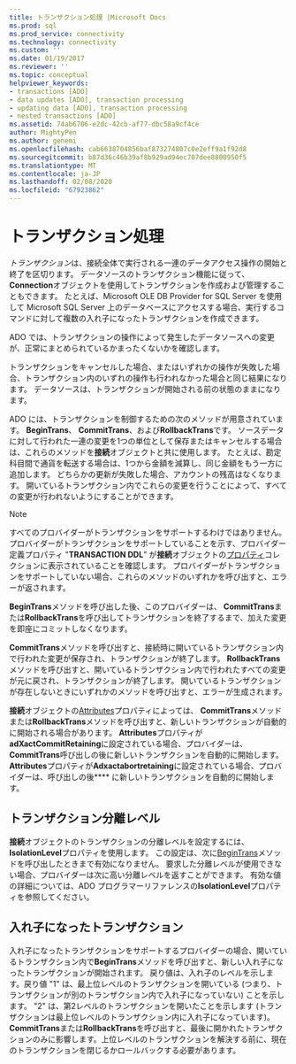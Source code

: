 ```yaml
---
title: トランザクション処理 |Microsoft Docs
ms.prod: sql
ms.prod_service: connectivity
ms.technology: connectivity
ms.custom: ''
ms.date: 01/19/2017
ms.reviewer: ''
ms.topic: conceptual
helpviewer_keywords:
- transactions [ADO]
- data updates [ADO], transaction processing
- updating data [ADO], transaction processing
- nested transactions [ADO]
ms.assetid: 74ab6706-e2dc-42cb-af77-dbc58a9cf4ce
author: MightyPen
ms.author: genemi
ms.openlocfilehash: cab6638704856baf873274807c0e2eff9a1f92d8
ms.sourcegitcommit: b87d36c46b39af8b929ad94ec707dee8800950f5
ms.translationtype: MT
ms.contentlocale: ja-JP
ms.lasthandoff: 02/08/2020
ms.locfileid: "67923862"
---
```

# <a name="transaction-processing"></a>トランザクション処理
*トランザクション*は、接続全体で実行される一連のデータアクセス操作の開始と終了を区切ります。 データソースのトランザクション機能に従って、 **Connection**オブジェクトを使用してトランザクションを作成および管理することもできます。 たとえば、Microsoft OLE DB Provider for SQL Server を使用して Microsoft SQL Server 上のデータベースにアクセスする場合、実行するコマンドに対して複数の入れ子になったトランザクションを作成できます。  
  
 ADO では、トランザクションの操作によって発生したデータソースへの変更が、正常にまとめられているかまったくないかを確認します。  
  
 トランザクションをキャンセルした場合、またはいずれかの操作が失敗した場合、トランザクション内のいずれの操作も行われなかった場合と同じ結果になります。 データソースは、トランザクションが開始される前の状態のままになります。  
  
 ADO には、トランザクションを制御するための次のメソッドが用意されています。 **BeginTrans**、 **CommitTrans**、および**RollbackTrans**です。 ソースデータに対して行われた一連の変更を1つの単位として保存またはキャンセルする場合は、これらのメソッドを**接続**オブジェクトと共に使用します。 たとえば、勘定科目間で通貨を転送する場合は、1つから金額を減算し、同じ金額をもう一方に追加します。 どちらかの更新が失敗した場合、アカウントの残高はなくなります。 開いているトランザクション内でこれらの変更を行うことによって、すべての変更が行われないようにすることができます。  
  
> [!NOTE]
>  すべてのプロバイダーがトランザクションをサポートするわけではありません。 プロバイダーがトランザクションをサポートしていることを示す、プロバイダー定義プロパティ "**TRANSACTION DDL**" が**接続**オブジェクトの[プロパティ](../../../ado/reference/ado-api/properties-collection-ado.md)コレクションに表示されていることを確認します。 プロバイダーがトランザクションをサポートしていない場合、これらのメソッドのいずれかを呼び出すと、エラーが返されます。  
  
 **BeginTrans**メソッドを呼び出した後、このプロバイダーは、 **CommitTrans**または**RollbackTrans**を呼び出してトランザクションを終了するまで、加えた変更を即座にコミットしなくなります。  
  
 **CommitTrans**メソッドを呼び出すと、接続時に開いているトランザクション内で行われた変更が保存され、トランザクションが終了します。 **RollbackTrans**メソッドを呼び出すと、開いているトランザクション内で行われたすべての変更が元に戻され、トランザクションが終了します。 開いているトランザクションが存在しないときにいずれかのメソッドを呼び出すと、エラーが生成されます。  
  
 **接続**オブジェクトの[Attributes](../../../ado/reference/ado-api/attributes-property-ado.md)プロパティによっては、 **CommitTrans**メソッドまたは**RollbackTrans**メソッドを呼び出すと、新しいトランザクションが自動的に開始される場合があります。 **Attributes**プロパティが**adXactCommitRetaining**に設定されている場合、プロバイダーは、 **CommitTrans**呼び出しの後に新しいトランザクションを自動的に開始します。 **Attributes**プロパティが**Adxactabortretaining**に設定されている場合、プロバイダーは、呼び出しの後**** に新しいトランザクションを自動的に開始します。  
  
## <a name="transaction-isolation-level"></a>トランザクション分離レベル  
 **接続**オブジェクトのトランザクションの分離レベルを設定するには、 **IsolationLevel**プロパティを使用します。 この設定は、次に[BeginTrans](../../../ado/reference/ado-api/begintrans-committrans-and-rollbacktrans-methods-ado.md)メソッドを呼び出したときまで有効になりません。 要求した分離レベルが使用できない場合、プロバイダーは次に高い分離レベルを返すことができます。 有効な値の詳細については、ADO プログラマーリファレンスの**IsolationLevel**プロパティを参照してください。  
  
## <a name="nested-transactions"></a>入れ子になったトランザクション  
 入れ子になったトランザクションをサポートするプロバイダーの場合、開いているトランザクション内で**BeginTrans**メソッドを呼び出すと、新しい入れ子になったトランザクションが開始されます。 戻り値は、入れ子のレベルを示します。戻り値 "1" は、最上位レベルのトランザクションを開いている (つまり、トランザクションが別のトランザクション内で入れ子になっていない) ことを示します。 "2" は、第2レベルのトランザクションを開いたことを示します (トランザクションは最上位レベルのトランザクション内に入れ子になっています)。 **CommitTrans**または**RollbackTrans**を呼び出すと、最後に開かれたトランザクションのみに影響します。上位レベルのトランザクションを解決する前に、現在のトランザクションを閉じるかロールバックする必要があります。
